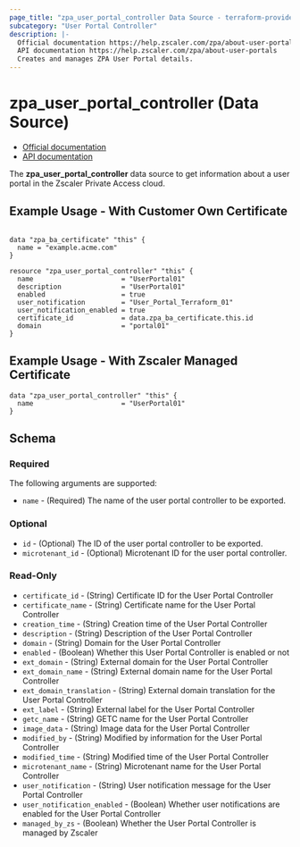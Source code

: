 ```yaml
---
page_title: "zpa_user_portal_controller Data Source - terraform-provider-zpa"
subcategory: "User Portal Controller"
description: |-
  Official documentation https://help.zscaler.com/zpa/about-user-portals
  API documentation https://help.zscaler.com/zpa/about-user-portals
  Creates and manages ZPA User Portal details.
---
```


# zpa_user_portal_controller (Data Source)

* [Official documentation](https://help.zscaler.com/zpa/about-user-portals)
* [API documentation](https://help.zscaler.com/zpa/about-user-portals)

The **zpa_user_portal_controller** data source to get information about a user portal in the Zscaler Private Access cloud.

## Example Usage - With Customer Own Certificate

```hcl

data "zpa_ba_certificate" "this" {
  name = "example.acme.com"
}

resource "zpa_user_portal_controller" "this" {
  name                      = "UserPortal01"
  description               = "UserPortal01"
  enabled                   = true
  user_notification         = "User_Portal_Terraform_01"
  user_notification_enabled = true
  certificate_id            = data.zpa_ba_certificate.this.id
  domain                    = "portal01"
}
```

## Example Usage - With Zscaler Managed Certificate

```hcl
data "zpa_user_portal_controller" "this" {
  name                      = "UserPortal01"
}
```

## Schema

### Required

The following arguments are supported:

* `name` - (Required) The name of the user portal controller to be exported.

### Optional

* `id` - (Optional) The ID of the user portal controller to be exported.
* `microtenant_id` - (Optional) Microtenant ID for the user portal controller.

### Read-Only

* `certificate_id` - (String) Certificate ID for the User Portal Controller
* `certificate_name` - (String) Certificate name for the User Portal Controller
* `creation_time` - (String) Creation time of the User Portal Controller
* `description` - (String) Description of the User Portal Controller
* `domain` - (String) Domain for the User Portal Controller
* `enabled` - (Boolean) Whether this User Portal Controller is enabled or not
* `ext_domain` - (String) External domain for the User Portal Controller
* `ext_domain_name` - (String) External domain name for the User Portal Controller
* `ext_domain_translation` - (String) External domain translation for the User Portal Controller
* `ext_label` - (String) External label for the User Portal Controller
* `getc_name` - (String) GETC name for the User Portal Controller
* `image_data` - (String) Image data for the User Portal Controller
* `modified_by` - (String) Modified by information for the User Portal Controller
* `modified_time` - (String) Modified time of the User Portal Controller
* `microtenant_name` - (String) Microtenant name for the User Portal Controller
* `user_notification` - (String) User notification message for the User Portal Controller
* `user_notification_enabled` - (Boolean) Whether user notifications are enabled for the User Portal Controller
* `managed_by_zs` - (Boolean) Whether the User Portal Controller is managed by Zscaler
